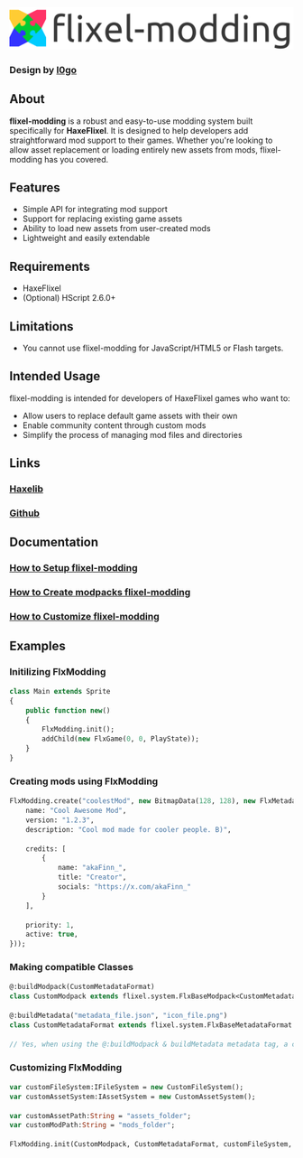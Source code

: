 ![](assets/images/logo_normal.png?raw=true)
### Design by [l0go](https://github.com/l0go)

## About
**flixel-modding** is a robust and easy-to-use modding system built specifically for **HaxeFlixel**. It is designed to help developers add straightforward mod support to their games. Whether you're looking to allow asset replacement or loading entirely new assets from mods, flixel-modding has you covered.

## Features
- Simple API for integrating mod support
- Support for replacing existing game assets
- Ability to load new assets from user-created mods
- Lightweight and easily extendable

## Requirements
- HaxeFlixel
- (Optional) HScript 2.6.0+

## Limitations
- You cannot use flixel-modding for JavaScript/HTML5 or Flash targets.

## Intended Usage
flixel-modding is intended for developers of HaxeFlixel games who want to:
- Allow users to replace default game assets with their own
- Enable community content through custom mods
- Simplify the process of managing mod files and directories

## Links
### [Haxelib](https://lib.haxe.org/p/flixel-modding/)
### [Github](https://github.com/akaFinn/flixel-modding/tree/master)

## Documentation
### [How to Setup flixel-modding](docs/doc_setup.md)
### [How to Create modpacks flixel-modding](docs/doc_create.md)
### [How to Customize flixel-modding](docs/doc_customize.md)

## Examples
### Initilizing FlxModding
```haxe
class Main extends Sprite
{
    public function new()
    {
        FlxModding.init();
        addChild(new FlxGame(0, 0, PlayState));
    }
}
```
### Creating mods using FlxModding
```haxe
FlxModding.create("coolestMod", new BitmapData(128, 128), new FlxMetadataFormat().fromDynamicData({
	name: "Cool Awesome Mod",
	version: "1.2.3",
	description: "Cool mod made for cooler people. B)",

	credits: [
		{
			name: "akaFinn_",
			title: "Creator",
			socials: "https://x.com/akaFinn_"
		}
	],

	priority: 1,
	active: true,
}));
```
### Making compatible Classes
```haxe
@:buildModpack(CustomMetadataFormat)
class CustomModpack extends flixel.system.FlxBaseModpack<CustomMetadataFormat> {}

@:buildMetadata("metadata_file.json", "icon_file.png")
class CustomMetadataFormat extends flixel.system.FlxBaseMetadataFormat {}

// Yes, when using the @:buildModpack & buildMetadata metadata tag, a constructor is not needed. Thanks macros.
```
### Customizing FlxModding
```haxe
var customFileSystem:IFileSystem = new CustomFileSystem();
var customAssetSystem:IAssetSystem = new CustomAssetSystem();

var customAssetPath:String = "assets_folder";
var customModPath:String = "mods_folder";

FlxModding.init(CustomModpack, CustomMetadataFormat, customFileSystem, customAssetSystem, customAssetPath, customModPath);
```